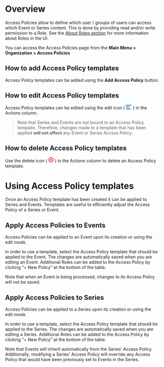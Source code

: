 [icon_hamburger]:data:image/png;base64,iVBORw0KGgoAAAANSUhEUgAAABMAAAAPCAYAAAAGRPQsAAAARklEQVQ4y2Ow6L3SCsQ/gfg/BRikv5WBCgbB8GcGKrnsF9hlIwSQEGY/CYYLiYH/mVouG1ExRqUwIxy7FGalz9RyGUbsAgCNXmeVduHT9gAAAABJRU5ErkJggg== "Edit Icon"

[icon_delete]:data:image/png;base64,iVBORw0KGgoAAAANSUhEUgAAABEAAAARCAYAAAA7bUf6AAABEklEQVR42q2Uuw4BURRFVYpLoSCYL2PQTTU0vsBXeY14TIyan/Ao6ChQcE6yJTs37phCsTLZ++x7cp+Te9TrNkWhL6yEi/DCdwW/aI+xG/jCUQe6QN13NRlQcCM0hRpqNegNZQZ2Ex+Fp9CF56KrOeTb6n324AQzUDMDAfJnoaRGD0ZCobUwFgx0QYiELWUSjOupiCCaFBjCWwoVIYaeUKYBL1Kxh6hSwAhz+DdqaCjjwT+ouEPkGMzgqjV8y1Y9j9pdxeHLTAqfJVCjRdpMIogGBaa0hLI2gB592ZOZ63R2aGSgDTY7dpzOf+6J0qIbG/5oENKN7aS9nQRr9nAKHnTiejtMK+MrbvO4tP9JnPV/8gansczJeXp0AgAAAABJRU5ErkJggg== "Delete icon"

# Overview
Access Policies allow to define which user / groups of users can access which Event or Series content. This is done by providing read and/or write permission to a Role. See the [About Roles section](groups.md#about-roles) for more information about Roles in the UI.

You can access the Access Policies page from the **Main Menu > Organization > Access Policies**

## How to add Access Policy templates
Access Policy templates can be added using the **Add Access Policy** button.

## How to edit Access Policy templates
Access Policy templates can be edited using the edit icon ( ![icon_hamburger][] ) in the Actions column.

> Note that Series and Events are not bound to an Access Policy template. Therefore, changes made to a template that has been applied **will not affect** any Event or Series Access Policy.

## How to delete Access Policy templates
Use the delete icon ( ![icon_delete][] ) in the Actions column to delete an Access Policy template.

# Using Access Policy templates
Once an Access Policy template has been created it can be applied to Series and Events. Templates are useful to efficiently adjust the Access Policy of a Series or Event.


## Apply Access Policies to Events
Access Policies can be applied to an Event upon its creation or using the edit mode.

In order to use a template, select the Access Policy template that should be applied to the Event. The changes are automatically saved when you are editing an Event.
Additional Roles can be added to the Access Policy by clicking “+ New Policy” at the bottom of the table.

Note that when an Event is being processed, changes to its Access Policy will not be saved.

## Apply Access Policies to Series
Access Policies can be applied to a Series upon its creation or using the edit mode.

In order to use a template, select the Access Policy template that should be applied to the Series. The changes are automatically saved when you are editing a Series.
Additional Roles can be added to the Access Policy by clicking “+ New Policy” at the bottom of the table.

Note that Events will inherit automatically from the Series’ Access Policy. Additionally, modifying a Series’ Access Policy will override any Access Policy that would have been previously set to Events in the Series.
